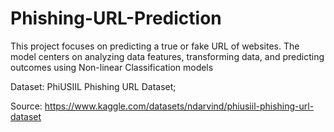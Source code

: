 # Phishing-URL-Prediction
This project focuses on predicting a true or fake URL of websites. The model centers on analyzing data features, transforming data, and predicting outcomes using Non-linear Classification models

Dataset: PhiUSIIL Phishing URL Dataset; 

Source: https://www.kaggle.com/datasets/ndarvind/phiusiil-phishing-url-dataset
